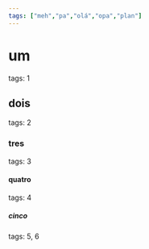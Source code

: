 ```yaml
---
tags: ["meh","pa","olá","opa","plan"]
---
```

# um
tags: 1

## dois
tags: 2

### tres
tags: 3

#### quatro
tags: 4

##### cinco
tags: 5, 6

